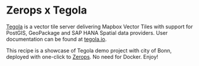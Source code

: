 # Zerops x Tegola

[Tegola](https://github.com/go-spatial/tegola) is a vector tile server delivering Mapbox Vector Tiles with support for PostGIS, GeoPackage and SAP HANA Spatial data providers. User documentation can be found at [tegola.io](https://tegola.io/).

This recipe is a showcase of Tegola demo project with city of Bonn, deployed with one-click to [Zerops](https://zerops.io). No need for Docker. Enjoy!
